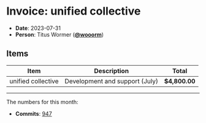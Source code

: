 # Invoice: unified collective

* **Date**: 2023-07-31
* **Person**: Titus Wormer ([**@wooorm**](https://github.com/wooorm))

## Items

| Item               | Description                    | Total         |
| ------------------ | ------------------------------ | ------------- |
| unified collective | Development and support (July) | **$4,800.00** |

***

The numbers for this month:

* **Commits**: [947](https://github.com/search?q=author%3Awooorm+committer-date%3A%222023-06-30..2023-07-31%22\&type=commits)
